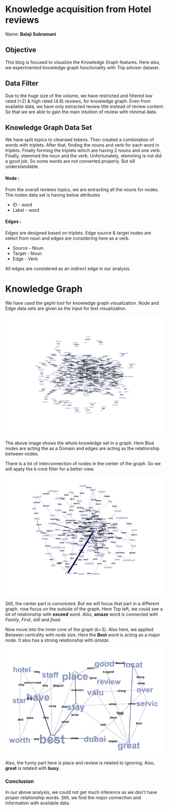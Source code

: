 # Knowledge acquisition from Hotel reviews

Name: **Balaji Subramani**

## Objective

This blog is focused to visualize the Knowledge Graph features. Here also, we experimented knowledge graph functionality with Trip adviser dataset.

## Data Filter

Due to the huge size of the volume, we have restricted and filtered low rated (<2) & high rated (4.8) reviews, for knowledge graph. Even from available data, we have only extracted review title instead of review content. So that we are able to gain the main intuition of review with minimal data.

## Knowledge Graph Data Set

We have split topics to cleansed tokens. Then created a combination of words with triplets. After that, finding the nouns and verb for each word in triplets. Finally forming the triplets which are having 2 nouns and one verb. Finally, stemmed the noun and the verb. Unfortunately, stemming is not did a good job. So some words are not converted properly. But sill understandable.

#### Node :

From the overall reviews topics, we are extracting all the nouns for nodes. The nodes data set is having below attributes

- ID - word
- Label - word

#### Edges :

Edges are designed based on triplets. Edge source & target nodes are select from noun and edges are considering here as a verb.

- Source - Noun 
- Target -  Noun
- Edge - Verb

All edges are considered as an indirect edge in our analysis.

# Knowledge Graph

We have used the gephi tool for knowledge graph visualization. Node and Edge data sets are given as the input for text visualization.

![Initial](Blog/Initial.png)

The above image shows the whole knowledge set in a graph. Here Blue nodes are acting the as a Domain and edges are acting as the relationship between nodes.

There is a lot of interconnection of nodes in the center of the graph. So we will apply the k-core filter for a better view.

![k_core_2](Blog/k_core_2.png)

Still, the center part is convoluted. But we will focus that part in a different graph. now focus on the outside of the graph. Here Top left, we could see a lot of relationship with **exceed** word. Also, **amaze** word is connected with *Family*, *First*, *still* and *food*.

Now move into the inner core of the graph (k=3). Also here, we applied Between centrality with node size. Here the **Best** word is acting as a major node. It also has a strong relationship with *amaze*.

![k_core_3_Between](Blog/k_core_3_Between.png)

Also, the funny part here is place and review is related to ignoring. Also, **great** is related with **busy**.

### Conclusion

 In our above analysis, we could not get much inference as we don't have proper relationship words. Still, we find the major connection and information with available data.
